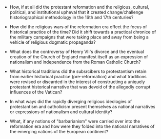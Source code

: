 - How, if at all did the protestant reformation and the religious, cultural, political, and institutional upheval that it created change/challenge historiographical methodology in the 16th and 17th centuries? 

- How did the religious wars of the reformation era effect the focus of historical practice of the time? Did it shift towards a practical chronice of the military campaigns that were taking place and away from being a vehicle of religious dogmatic propaganda?

- What does the controversy of Henry VII's divorce and the eventual creation of the Church of England manifest itself as an expression of nationalism and independence from the Roman Catholic Church?

- What historical traditions did the subsrcibers to protestantism retain from earlier historical practice (pre-reformation) and what traditions were revised or discarded in the interest of constructing a uniquely protestant historical narrative that was devoid of the allegedly corrupt influences of the Vatican?

- In what ways did the rapidly diverging religious ideologies of protestantism and catholicism present themselves as national narratives or expressions of nationalism and cultural identity?

- What, if any notions of "barbarianism" were carried over into the reformation era and how were they folded into the national narratives of the emerging nations of the European continent?
